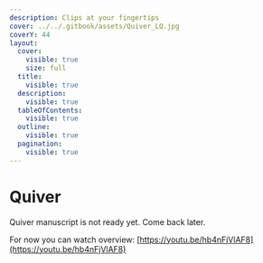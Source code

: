 ```yaml
---
description: Clips at your fingertips
cover: ../../.gitbook/assets/Quiver_LQ.jpg
coverY: 44
layout:
  cover:
    visible: true
    size: full
  title:
    visible: true
  description:
    visible: true
  tableOfContents:
    visible: true
  outline:
    visible: true
  pagination:
    visible: true
---
```


# Quiver

Quiver manuscript is not ready yet. Come back later.

For now you can watch overview: [https://youtu.be/hb4nFjVlAF8](https://youtu.be/hb4nFjVlAF8)
